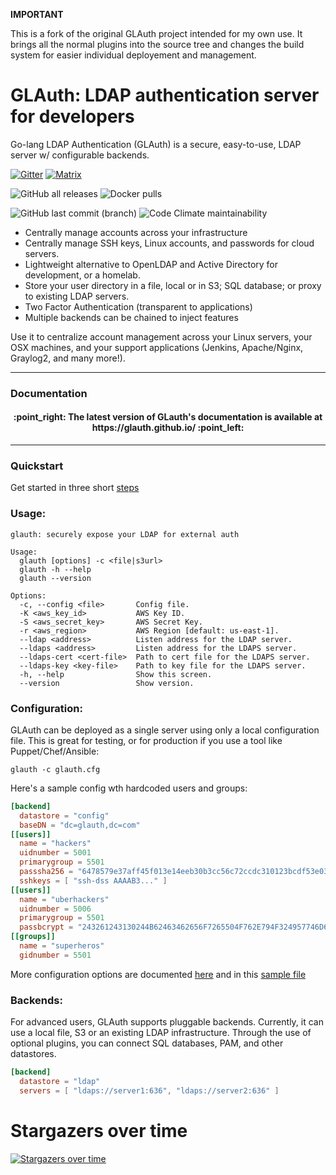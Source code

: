 **IMPORTANT**

This is a fork of the original GLAuth project intended for my own use. It brings all the normal plugins into the
source tree and changes the build system for easier individual deployement and management.

# GLAuth: LDAP authentication server for developers
Go-lang LDAP Authentication (GLAuth) is a secure, easy-to-use, LDAP server w/ configurable backends.

[![Gitter](https://badges.gitter.im/glauth/community.svg)](https://gitter.im/glauth/community?utm_source=badge&utm_medium=badge&utm_campaign=pr-badge)
[![Matrix](https://img.shields.io/badge/chat-%2fjoin%20%23glauth_community:gitter.im-green)](hey)

![GitHub all releases](https://img.shields.io/github/downloads/glauth/glauth/total)
![Docker pulls](https://badgen.net/docker/pulls/glauth/glauth)

![GitHub last commit (branch)](https://img.shields.io/github/last-commit/glauth/glauth/dev)
![Code Climate maintainability](https://img.shields.io/codeclimate/maintainability-percentage/glauth/glauth)

* Centrally manage accounts across your infrastructure
* Centrally manage SSH keys, Linux accounts, and passwords for cloud servers.
* Lightweight alternative to OpenLDAP and Active Directory for development, or a homelab.
* Store your user directory in a file, local or in S3; SQL database; or proxy to existing LDAP servers.
* Two Factor Authentication (transparent to applications)
* Multiple backends can be chained to inject features

Use it to centralize account management across your Linux servers, your OSX machines, and your support applications (Jenkins, Apache/Nginx, Graylog2, and many more!).

<hr>

### Documentation

<h4 align="center">:point_right: The latest version of GLauth's documentation is available at https://glauth.github.io/ :point_left:</h4>

<hr>

### Quickstart

Get started in three short [steps](https://glauth.github.io/docs/quickstart.html)

### Usage:
```
glauth: securely expose your LDAP for external auth

Usage:
  glauth [options] -c <file|s3url>
  glauth -h --help
  glauth --version

Options:
  -c, --config <file>       Config file.
  -K <aws_key_id>           AWS Key ID.
  -S <aws_secret_key>       AWS Secret Key.
  -r <aws_region>           AWS Region [default: us-east-1].
  --ldap <address>          Listen address for the LDAP server.
  --ldaps <address>         Listen address for the LDAPS server.
  --ldaps-cert <cert-file>  Path to cert file for the LDAPS server.
  --ldaps-key <key-file>    Path to key file for the LDAPS server.
  -h, --help                Show this screen.
  --version                 Show version.
```

### Configuration:
GLAuth can be deployed as a single server using only a local configuration file.  This is great for testing, or for production if you use a tool like Puppet/Chef/Ansible:
```unix
glauth -c glauth.cfg
```
Here's a sample config wth hardcoded users and groups:
```toml
[backend]
  datastore = "config"
  baseDN = "dc=glauth,dc=com"
[[users]]
  name = "hackers"
  uidnumber = 5001
  primarygroup = 5501
  passsha256 = "6478579e37aff45f013e14eeb30b3cc56c72ccdc310123bcdf53e0333e3f416a"   # dogood
  sshkeys = [ "ssh-dss AAAAB3..." ]
[[users]]
  name = "uberhackers"
  uidnumber = 5006
  primarygroup = 5501
  passbcrypt = "243261243130244B62463462656F7265504F762E794F324957746D656541326B4B46596275674A79336A476845764B616D65446169784E41384F4432"   # dogood
[[groups]]
  name = "superheros"
  gidnumber = 5501
```

More configuration options are documented [here](https://glauth.github.io/docs/file.html) and in this [sample file](https://github.com/glauth/glauth/blob/master/v2/sample-simple.cfg)

### Backends:

For advanced users, GLAuth supports pluggable backends.  Currently, it can use a local file, S3 or an existing LDAP infrastructure.  Through the use of optional plugins, you can connect SQL databases, PAM, and other datastores.

```toml
[backend]
  datastore = "ldap"
  servers = [ "ldaps://server1:636", "ldaps://server2:636" ]
```

# Stargazers over time

[![Stargazers over time](https://starchart.cc/glauth/glauth.svg)](https://starchart.cc/glauth/glauth)

